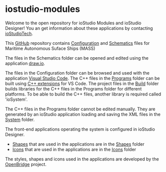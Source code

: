 # iostudio-modules
Welcome to the open repository for ioStudio Modules and ioStudio Designer! You an get information about these applications by contacting [ioStudioTech](https://www.iostudiotech.com/contact).

This [GitHub](https://docs.github.com/en) repository contains [Configuration](https://github.com/open-mar/iostudio-modules/tree/main/Configuration) and [Schematics](https://github.com/open-mar/iostudio-modules/tree/main/Schematics) files for Maritime Autonomous Suface Ships (MASS)

The files in the Schematics folder can be opened and edited using the application [draw.io](https://app.diagrams.net/).

The files in the Configuration folder can be browsed and used with the application [Visual Studio Code](https://code.visualstudio.com/). The C++ files in the [Programs](https://github.com/open-mar/iostudio-modules/tree/main/Configuration/Projects/Power/Programs) folder can be built using [C++ extensions](https://code.visualstudio.com/docs/cpp/introvideos-cpp) for VS Code. The project files in the [Build](https://github.com/open-mar/iostudio-modules/tree/main/Configuration/Projects/Power/Build) folder builds libraries for the C++ files in the Programs folder for different platforms. To be able to build the C++ files, another library is required called 'ioSystem'.

The C++ files in the Programs folder cannot be edited manually. They are generated by an ioStudio application loading and saving the XML files in the [System](https://github.com/open-mar/iostudio-modules/tree/main/Configuration/Projects/Power/System) folder.

The front-end applications operating the system is configured in ioStudio Designer.
- [Shapes](Configuration/Shapes/Shapes.md) that are used in the applications are in the [Shapes](https://github.com/open-mar/iostudio-modules/tree/main/Configuration/Shapes) folder
- [Icons](Configuration/Icons/Icons.md) that are used in the applications are in the  [Icons](https://github.com/open-mar/iostudio-modules/tree/main/Configuration/Icons) folder

The styles, shapes and icons used in the applications are developed by the [OpenBridge](https://www.openbridge.no/) project.




